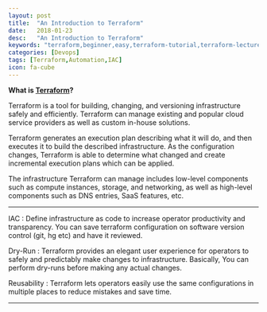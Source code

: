 ```yaml
---
layout: post
title:  "An Introduction to Terraform"
date:   2018-01-23
desc:   "An Introduction to Terraform"
keywords: "terraform,beginner,easy,terraform-tutorial,terraform-lecture,terraform-for-beginner,akshay,akshay-siwal,siwal,adobe,radcom,orange,automation,terraform-blog,terraform-tutorial,IAC,AWS,Azure"
categories: [Devops]
tags: [Terraform,Automation,IAC]
icon: fa-cube
---
```


**What is [Terraform](https://www.terraform.io/)?**

Terraform is a tool for building, changing, and versioning infrastructure safely and efficiently. Terraform can manage existing and popular cloud service providers as well as custom in-house solutions.

Terraform generates an execution plan describing what it will do, and then executes it to build the described infrastructure. As the configuration changes, Terraform is able to determine what changed and create incremental execution plans which can be applied.

The infrastructure Terraform can manage includes low-level components such as compute instances, storage, and networking, as well as high-level components such as DNS entries, SaaS features, etc.

---
IAC : Define infrastructure as code to increase operator productivity and transparency. You can save terraform configuration on software version control (git, hg etc) and have it reviewed.

Dry-Run : Terraform provides an elegant user experience for operators to safely and predictably make changes to infrastructure. Basically, You can perform dry-runs before making any actual changes.

Reusability : Terraform lets operators easily use the same configurations in multiple places to reduce mistakes and save time.

---

